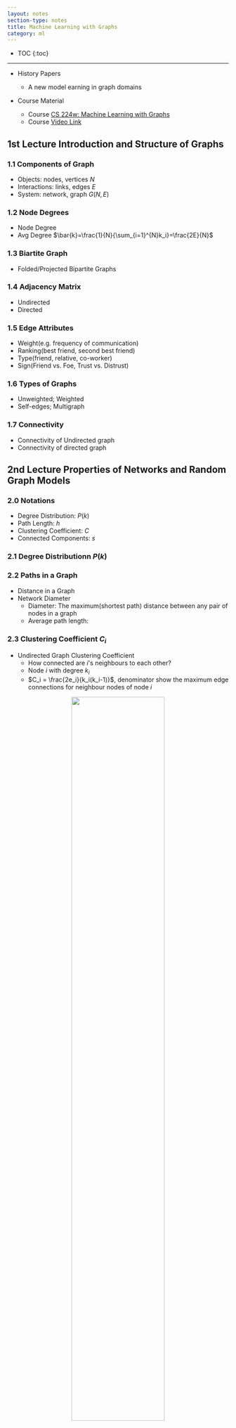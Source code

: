 ```yaml
---
layout: notes
section-type: notes
title: Machine Learning with Graphs
category: ml
---
```


* TOC
{:toc}
---
* History Papers
    * A new model earning in graph domains

* Course Material
    * Course [CS 224w: Machine Learning with Graphs](http://web.stanford.edu/class/cs224w/)
    * Course [Video Link](https://www.youtube.com/watch?v=0eNQnc0eOB4&list=PL1OaWjIc3zJ4xhom40qFY5jkZfyO5EDOZ)


## 1st Lecture Introduction and Structure of Graphs 
### 1.1 Components of Graph
* Objects: nodes, vertices $N$
* Interactions: links, edges $E$
* System: network, graph $G(N,E)$

### 1.2 Node Degrees
* Node Degree
* Avg Degree $\bar{k}=\frac{1}{N}{\sum_{i=1}^{N}k_i}=\frac{2E}{N}$

### 1.3 Biartite Graph
* Folded/Projected Bipartite Graphs

### 1.4 Adjacency Matrix
* Undirected
* Directed

### 1.5 Edge Attributes
* Weight(e.g. frequency of communication)
* Ranking(best friend, second best friend)
* Type(friend, relative, co-worker)
* Sign(Friend vs. Foe, Trust vs. Distrust)

### 1.6 Types of Graphs
* Unweighted; Weighted
* Self-edges; Multigraph

### 1.7 Connectivity
* Connectivity of Undirected graph
* Connectivity of directed graph

## 2nd Lecture Properties of Networks and Random Graph Models 
### 2.0 Notations
* Degree Distribution: $P(k)$
* Path Length: $h$
* Clustering Coefficient: $C$
* Connected Components: $s$

### 2.1 Degree Distributionn $P(k)$
### 2.2 Paths in a Graph
* Distance in a Graph
* Network Diameter
    * Diameter: The maximum(shortest path) distance between any pair of nodes in a graph
    * Average path length: 

### 2.3 Clustering Coefficient $C_i$
* Undirected Graph Clustering Coefficient
    * How connected are $i$'s neighbours to each other?
    * Node $i$ with degree $k_i$
    * $C_i = \frac{2e_i}{k_i(k_i-1)}$, denominator show the maximum edge connections for neighbour nodes of node $i$

<center>
<img class = "large" src=".//graph/001.png" height="65%" width="65%">
</center>

### 2.4 Connectivity
* Size of largest connected component
* Largest component = Giant Component

### 2.5 Propertities of $G_{np}$
* Degree distribution: $p(k)=C_{n-1}^{k}p^k(1-p)^{n-1-k}$
* Clustering Coefficient of $G_{np}$: $C=p=\bar{k}/n$
* Averge Path Length: $O(\log{n})$


### 2.5 Small-World Model
* Can we have high clustering while also having short paths?

<center>
<img class = "large" src=".//graph/002.png" height="65%" width="65%">
</center>

### 2.6 Kronecker Graph Model


## 3rd Lecture Motifs and Structure Roles in Networks
### 3.1 Subnetwork
### 3.2 Network Motifs
* Motif: Recurring, Significant, Patterns of interconnections
* And motif occur in the real network more often than the random network.
* $Z_i$ captures the siginificance of motif i
* Network Significance Profile(SP):
    
### 3.3 Graphlets
* Graph Degree Vector
* Automorphism Orbits

### 3.4 Graph Isomophism
* Example: Are $G$ and $H$ topologically equivalent?


## 7th Lecture Graph Representation Learning
* Node Classification
* Link Prediction

### 7.1 Feature Learning in Graphs
* Feature Representation Embedding
* Task: Map each node in a network into a low-dimensional space

### 7.2 Node Embedding
* CNN for fixed-size images/grids
* RNNs or word2vec for text/sequences

### 7.3 Embedding Nodes Task
<center>
<img class = "large" src=".//graph/004.png" height="65%" width="65%">
</center>

* Hence, we can analyse the similarity of those nodes in space, and we have many approaches to measure the distance like Eucliden Distance, Cos Vector etc. In this way, we can just use the 

### 7.4 Random Walk Approaches to Node Embeddings
* $z_u^{T}z_v$ probability that $v$ and $u$ co-occur on a random walk over the network

### 7.5 Unsupervised Feature Learning
<center>
<img class = "large" src=".//graph/005.png" height="65%" width="65%">
</center>

<center>
<img class = "large" src=".//graph/006.png" height="65%" width="65%">
</center>

## 8th Graph Neural Network
### [Lecture 8 video](https://www.youtube.com/watch?v=7JELX6DiUxQ)
### 8.1 Nodes Embeddings
<center>
<img class = "large" src=".//graph/007.png" height="65%" width="65%">
</center>

* Two Key Components:
    * Encoder
    * Similarity Function

### 8.2 Basics of Deep Learning for Graphs
* Idea: Neighbourhood Aggregation
<center>
<img class = "large" src=".//graph/008.png" height="65%" width="65%">
</center>

* Final layer $h^{K}_{v}$ is embedding of $\mathbf{z}_{v}$
* Train the Model
    * $\mathbf{W}_{k}$
    * $\mathbf{B}_{k}$
* Inductive Capability
* So far, the GraphNN aggregate the neighbour messages by taking their(weighted) average 

### 8.3 GraphSAGE Graph Neural Network Architecture
* Concatenece:
    * Concatenate neighbour embedding and self embedding
    * Unlike Graph Convolution with adding itself, we just concatenate itself features then activate with non-linearity function
* Aggregation:
    * Use generalized aggregation function
    * Unlike Graph Convolution with just average

<center>
<img class = "large" src=".//graph/009.png" height="65%" width="65%">
</center>

* Aggregation Variants
    * Generally, there are several ways to implement aggregate
    * Mean
    * Pool (mean or max across a coordinate)
    * LSTM (make model much deeper with LSTM)
<center>
<img class = "large" src=".//graph/010.png" height="65%" width="65%">
</center>
Hints: we can apply different pooling startegies

### 8.4 Implementation
<center>
<img class = "large" src=".//graph/011.png" height="65%" width="65%">
</center>

* Notation:
    * $D$ is degree matrix
    * $A$ is adjeacent matrix
    * $H^{k-1}$ is message matrix from previous layer

* $D^{-1}$ matrix acts as a mean function in this formula.
* $AH^{k-1}$ is aimed to sum all neighbour features

### 8.5 Graph Attention Network (GAT)
* Simple Neighbourhood Aggregation in Graph Convolution
    * Use coefficient of ${\alpha}_{vu}$
    * All neighbour $u \in {N}(v)$ are equally important to node $v$
<center>
<img class = "large" src=".//graph/012.png" height="65%" width="65%">
</center>

* Attention Mechanism
    * Use $e_{vu}$ as coefficient
    * Mechanism $a$ may achieve in different ways including Simple Single-Layer Neural Network
<center>
<img class = "large" src=".//graph/013.png" height="65%" width="65%">
</center>

<center>
<img class = "large" src=".//graph/014.png" height="65%" width="65%">
</center>

### 8.6 More on Graph Neural Networks
* Tutoiral and Overviews

    * [Relational inductive biases and graph networks (Battaglia et al., 2018)](https://arxiv.org/pdf/1806.01261.pdf)

    * [Representation learning on graphs: Methods and applications ](https://arxiv.org/pdf/1709.05584.pdf)

* Attention-based neighborhood aggregation

    
